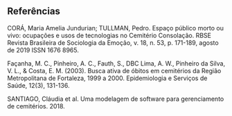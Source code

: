 ## Referências


CORÁ, Maria Amelia Jundurian; TULLMAN, Pedro. Espaço público morto ou vivo: ocupações e usos de tecnologias no Cemitério Consolação. RBSE Revista Brasileira de Sociologia da Emoção, v. 18, n. 53, p. 171-189, agosto de 2019 ISSN 1676 8965.

Façanha, M. C., Pinheiro, A. C., Fauth, S., DBC Lima, A. W., Pinheiro da Silva, V. L., & Costa, E. M. (2003). Busca ativa de óbitos em cemitérios da Região Metropolitana de Fortaleza, 1999 a 2000. Epidemiologia e Serviços de Saúde, 12(3), 131-136.

SANTIAGO, Cláudia et al. Uma modelagem de software para gerenciamento de cemitérios. 2018.
